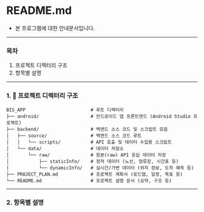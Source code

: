 # README.md
- 본 프로그램에 대한 안내문서입니다.
---
### 목차
 1. 프로젝트 디렉터리 구조
 2. 항목별 설명
---
### 1. 📁 프로젝트 디렉터리 구조
```text
BIS_APP                        # 루트 디렉터리
├── android/                   # 안드로이드 앱 프론트엔드 (Android Studio 프로젝트)
├── backend/                   # 백엔드 소스 코드 및 스크립트 모음
│   ├── source/                # 백엔드 소스 코드 루트
│   │   └── scripts/           # API 호출 및 데이터 수집용 스크립트
│   └── data/                  # 데이터 저장소
│       └── raw/               # 원본(raw) API 응답 데이터 저장
│           ├── staticInfo/    # 정적 데이터 (노선, 정류장, 시간표 등)
│           └── dynamicInfo/   # 실시간/가변 데이터 (위치 정보, 도착 예측 등)
├── PROJECT_PLAN.md            # 프로젝트 계획서 (로드맵, 일정, 목표 등)
└── README.md                  # 프로젝트 설명 문서 (요약, 구조 등)
```
---
### 2. 항목별 설명